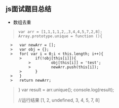 ## js面试题目总结

+ 数组去重
  
>```objc
>var arr = [1,1,1,1,2,,3,4,4,5,7,2,8];
  >Array.prototype.unique = function (){
      >   var newArr = [];
      >   var obj = {};
      >   for( var i = 0;i < this.length; i++){
          >      if(!obj[this[i]]){
              >         obj[this[i]] = 'test';
              >         newArr.push(this[i]);
          >      }
      >   }
      >   return newArr;
  >}
  >var result = arr.unique();
  >console.log(result);
  >
  >//运行结果
  >[1, 2, undefined, 3, 4, 5, 7, 8]



